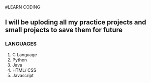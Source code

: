 #LEARN CODING
## I will be uploding all my practice projects and small projects to save them for future
### LANGUAGES
1. C Language
2. Python
3. Java
4. HTML/ CSS
5. Javascript
